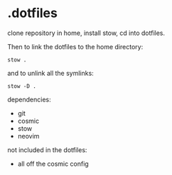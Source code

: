 # .dotfiles

clone repository in home, install stow, cd into dotfiles.

Then to link the dotfiles to the home directory:
```
stow .
```

and to unlink all the symlinks:
```
stow -D .
```


dependencies:
- git
- cosmic
- stow
- neovim

not included in the dotfiles:
- all off the cosmic config
